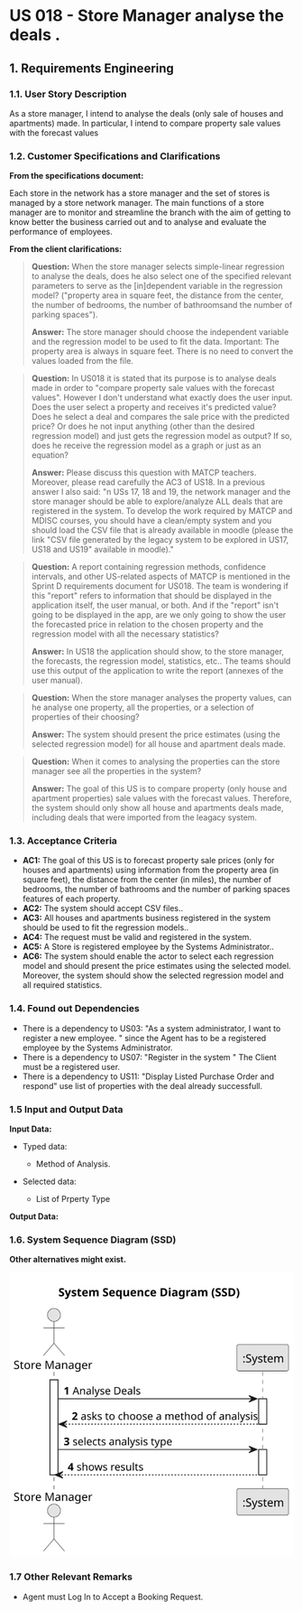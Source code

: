 # US 018 - Store Manager analyse the deals .

## 1. Requirements Engineering


### 1.1. User Story Description


As a store manager, I intend to analyse the deals (only sale of houses and apartments) made. In particular, I intend to compare property sale values with the forecast values

### 1.2. Customer Specifications and Clarifications 


**From the specifications document:**

Each store in the network has a store manager and the set of stores is managed by a store network  manager. The main functions of a store manager are to monitor and streamline the branch with the  aim of getting to know better the business carried out and to analyse and evaluate the performance of employees.


**From the client clarifications:**

> **Question:** When the store manager selects simple-linear regression to analyse the deals, does he also select one of the specified relevant parameters to serve as the [in]dependent variable in the regression model? ("property area in square feet, the distance from the center, the number of bedrooms, the number of bathroomsand the number of parking spaces").
>
> **Answer:** The store manager should choose the independent variable and the regression model to be used to fit the data. Important: The property area is always in square feet. There is no need to convert the values loaded from the file.

> **Question:** In US018 it is stated that its purpose is to analyse deals made in order to "compare property sale values with the forecast values". However I don't understand what exactly does the user input. Does the user select a property and receives it's predicted value? Does he select a deal and compares the sale price with the predicted price? Or does he not input anything (other than the desired regression model) and just gets the regression model as output? If so, does he receive the regression model as a graph or just as an equation?
>
> **Answer:** Please discuss this question with MATCP teachers. Moreover, please read carefully the AC3 of US18.  In a previous answer I also said: "n USs 17, 18 and 19, the network manager and the store manager should be able to explore/analyze ALL deals that are registered in the system. To develop the work required by MATCP and MDISC courses, you should have a clean/empty system and you should load the CSV file that is already available in moodle (please the link "CSV file generated by the legacy system to be explored in US17, US18 and US19" available in moodle)."

> **Question:** A report containing regression methods, confidence intervals, and other US-related aspects of MATCP is mentioned in the Sprint D requirements document for US018. The team is wondering if this "report" refers to information that should be displayed in the application itself, the user manual, or both. And if the "report" isn't going to be displayed in the app, are we only going to show the user the forecasted price in relation to the chosen property and the regression model with all the necessary statistics?
>
> **Answer:** In US18 the application should show, to the store manager, the forecasts, the regression model, statistics, etc.. The teams should use this output of the application to write the report (annexes of the user manual).

> **Question:** When the store manager analyses the property values, can he analyse one property, all the properties, or a selection of properties of their choosing?
>
> **Answer:** The system should present the price estimates (using the selected regression model) for all house and apartment deals made.

> **Question:** When it comes to analysing the properties can the store manager see all the properties in the system?
>
> **Answer:** The goal of this US is to compare property (only house and apartment properties) sale values with the forecast values. Therefore, the system should only show all house and apartments deals made, including deals that were imported from the leagacy system.


### 1.3. Acceptance Criteria

* **AC1:** The goal of this US is to forecast property sale prices (only for houses and apartments) using information from the property area (in square feet), the distance from the center (in miles), the number of bedrooms, the number of bathrooms and the number of parking spaces features of each property. 
* **AC2:** The system should accept CSV files..
* **AC3:** All houses and apartments business registered in the system should be used to fit the regression models..
* **AC4:** The request must be valid and registered in the system.
* **AC5:** A Store is registered employee by the Systems Administrator..
* **AC6:** The system should enable the actor to select each regression model and should present the price estimates using the selected model. Moreover, the system should show the selected regression model and all required statistics.

### 1.4. Found out Dependencies

* There is a dependency to US03: "As a system administrator, I want to register a new employee. " since the Agent has to be a registered employee by the Systems Administrator.
* There is a dependency to US07: "Register in the system " The Client must be a registered user.
* There is a dependency to US11: "Display Listed Purchase Order and respond" use list of properties with the deal already successfull.

### 1.5 Input and Output Data

**Input Data:**

* Typed data:
  * Method of Analysis.
	
* Selected data:
  * List of Prperty Type

**Output Data:**

### 1.6. System Sequence Diagram (SSD)

**Other alternatives might exist.**

![System Sequence Diagram](svg\us018-system-sequence-diagram.svg)

### 1.7 Other Relevant Remarks

* Agent must Log In to Accept a Booking Request.